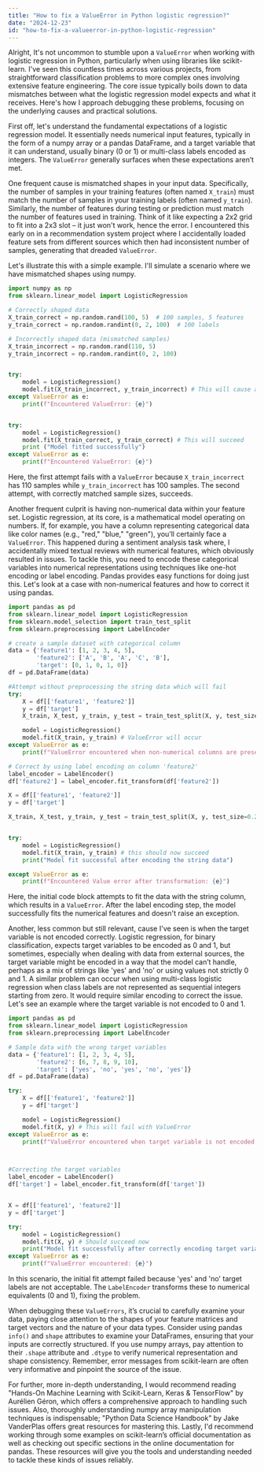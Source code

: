 ```yaml
---
title: "How to fix a ValueError in Python logistic regression?"
date: "2024-12-23"
id: "how-to-fix-a-valueerror-in-python-logistic-regression"
---
```


Alright,  It's not uncommon to stumble upon a `ValueError` when working with logistic regression in Python, particularly when using libraries like scikit-learn. I've seen this countless times across various projects, from straightforward classification problems to more complex ones involving extensive feature engineering. The core issue typically boils down to data mismatches between what the logistic regression model expects and what it receives. Here's how I approach debugging these problems, focusing on the underlying causes and practical solutions.

First off, let's understand the fundamental expectations of a logistic regression model. It essentially needs numerical input features, typically in the form of a numpy array or a pandas DataFrame, and a target variable that it can understand, usually binary (0 or 1) or multi-class labels encoded as integers. The `ValueError` generally surfaces when these expectations aren’t met.

One frequent cause is mismatched shapes in your input data. Specifically, the number of samples in your training features (often named `X_train`) must match the number of samples in your training labels (often named `y_train`). Similarly, the number of features during testing or prediction must match the number of features used in training. Think of it like expecting a 2x2 grid to fit into a 2x3 slot – it just won't work, hence the error. I encountered this early on in a recommendation system project where I accidentally loaded feature sets from different sources which then had inconsistent number of samples, generating that dreaded `ValueError`.

Let's illustrate this with a simple example. I'll simulate a scenario where we have mismatched shapes using numpy.

```python
import numpy as np
from sklearn.linear_model import LogisticRegression

# Correctly shaped data
X_train_correct = np.random.rand(100, 5)  # 100 samples, 5 features
y_train_correct = np.random.randint(0, 2, 100)  # 100 labels

# Incorrectly shaped data (mismatched samples)
X_train_incorrect = np.random.rand(110, 5)
y_train_incorrect = np.random.randint(0, 2, 100)


try:
    model = LogisticRegression()
    model.fit(X_train_incorrect, y_train_incorrect) # This will cause a ValueError
except ValueError as e:
    print(f"Encountered ValueError: {e}")


try:
    model = LogisticRegression()
    model.fit(X_train_correct, y_train_correct) # This will succeed
    print ("Model fitted successfully")
except ValueError as e:
    print(f"Encountered ValueError: {e}")


```
Here, the first attempt fails with a `ValueError` because `X_train_incorrect` has 110 samples while `y_train_incorrect` has 100 samples. The second attempt, with correctly matched sample sizes, succeeds.

Another frequent culprit is having non-numerical data within your feature set. Logistic regression, at its core, is a mathematical model operating on numbers. If, for example, you have a column representing categorical data like color names (e.g., "red," "blue," "green"), you’ll certainly face a `ValueError`. This happened during a sentiment analysis task where, I accidentally mixed textual reviews with numerical features, which obviously resulted in issues. To tackle this, you need to encode these categorical variables into numerical representations using techniques like one-hot encoding or label encoding. Pandas provides easy functions for doing just this. Let's look at a case with non-numerical features and how to correct it using pandas.

```python
import pandas as pd
from sklearn.linear_model import LogisticRegression
from sklearn.model_selection import train_test_split
from sklearn.preprocessing import LabelEncoder

# create a sample dataset with categorical column
data = {'feature1': [1, 2, 3, 4, 5],
        'feature2': ['A', 'B', 'A', 'C', 'B'],
        'target': [0, 1, 0, 1, 0]}
df = pd.DataFrame(data)

#Attempt without preprocessing the string data which will fail
try:
    X = df[['feature1', 'feature2']]
    y = df['target']
    X_train, X_test, y_train, y_test = train_test_split(X, y, test_size=0.2, random_state=42)

    model = LogisticRegression()
    model.fit(X_train, y_train) # ValueError will occur
except ValueError as e:
    print(f"ValueError encountered when non-numerical columns are present without preprocessing {e}")

# Correct by using label encoding on column 'feature2'
label_encoder = LabelEncoder()
df['feature2'] = label_encoder.fit_transform(df['feature2'])

X = df[['feature1', 'feature2']]
y = df['target']

X_train, X_test, y_train, y_test = train_test_split(X, y, test_size=0.2, random_state=42)


try:
    model = LogisticRegression()
    model.fit(X_train, y_train) # this should now succeed
    print("Model fit successful after encoding the string data")

except ValueError as e:
    print(f"Encountered Value error after transformation: {e}")

```

Here, the initial code block attempts to fit the data with the string column, which results in a `ValueError`. After the label encoding step, the model successfully fits the numerical features and doesn't raise an exception.

Another, less common but still relevant, cause I've seen is when the target variable is not encoded correctly. Logistic regression, for binary classification, expects target variables to be encoded as 0 and 1, but sometimes, especially when dealing with data from external sources, the target variable might be encoded in a way that the model can’t handle, perhaps as a mix of strings like 'yes' and 'no' or using values not strictly 0 and 1. A similar problem can occur when using multi-class logistic regression when class labels are not represented as sequential integers starting from zero. It would require similar encoding to correct the issue. Let's see an example where the target variable is not encoded to 0 and 1.

```python
import pandas as pd
from sklearn.linear_model import LogisticRegression
from sklearn.preprocessing import LabelEncoder

# Sample data with the wrong target variables
data = {'feature1': [1, 2, 3, 4, 5],
        'feature2': [6, 7, 8, 9, 10],
        'target': ['yes', 'no', 'yes', 'no', 'yes']}
df = pd.DataFrame(data)

try:
    X = df[['feature1', 'feature2']]
    y = df['target']

    model = LogisticRegression()
    model.fit(X, y) # This will fail with ValueError
except ValueError as e:
    print(f"ValueError encountered when target variable is not encoded to 0 and 1: {e}")



#Correcting the target variables
label_encoder = LabelEncoder()
df['target'] = label_encoder.fit_transform(df['target'])


X = df[['feature1', 'feature2']]
y = df['target']

try:
    model = LogisticRegression()
    model.fit(X, y) # Should succeed now
    print("Model fit successfully after correctly encoding target variable")
except ValueError as e:
    print(f"ValueError encountered: {e}")

```

In this scenario, the initial fit attempt failed because 'yes' and 'no' target labels are not acceptable. The `LabelEncoder` transforms these to numerical equivalents (0 and 1), fixing the problem.

When debugging these `ValueErrors`, it’s crucial to carefully examine your data, paying close attention to the shapes of your feature matrices and target vectors and the nature of your data types. Consider using pandas `info()` and `shape` attributes to examine your DataFrames, ensuring that your inputs are correctly structured. If you use numpy arrays, pay attention to their `.shape` attribute and `.dtype` to verify numerical representation and shape consistency. Remember, error messages from scikit-learn are often very informative and pinpoint the source of the issue.

For further, more in-depth understanding, I would recommend reading "Hands-On Machine Learning with Scikit-Learn, Keras & TensorFlow" by Aurélien Géron, which offers a comprehensive approach to handling such issues. Also, thoroughly understanding numpy array manipulation techniques is indispensable; "Python Data Science Handbook" by Jake VanderPlas offers great resources for mastering this. Lastly, I'd recommend working through some examples on scikit-learn’s official documentation as well as checking out specific sections in the online documentation for pandas. These resources will give you the tools and understanding needed to tackle these kinds of issues reliably.
